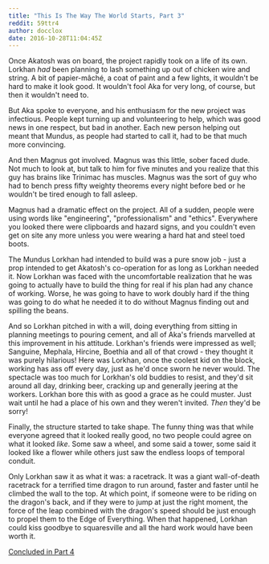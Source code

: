 ```yaml
---
title: "This Is The Way The World Starts, Part 3"
reddit: 59ttr4
author: docclox
date: 2016-10-28T11:04:45Z
---
```


Once Akatosh was on board, the project rapidly took on a life of its own. Lorkhan *had* been planning to lash something up out of chicken wire and string. A bit of papier-mâché, a coat of paint and a few lights, it wouldn't be hard to make it look good. It wouldn't fool Aka for very long, of course, but then it wouldn't need to.

But Aka spoke to everyone, and his enthusiasm for the new project was infectious. People kept turning up and volunteering to help, which was good news in one respect, but bad in another. Each new person helping out meant that Mundus, as people had started to call it, had to be that much more convincing.

And then Magnus got involved. Magnus was this little, sober faced dude. Not much to look at, but talk to him for five minutes and you realize that this guy has brains like Trinimac has muscles. Magnus was the sort of guy who had to bench press fifty weighty theorems every night before bed or he wouldn't be tired enough to fall asleep.

Magnus had a dramatic effect on the project. All of a sudden, people were using words like "engineering", "professionalism" and "ethics". Everywhere you looked there were clipboards and hazard signs, and you couldn't even get on site any more unless you were wearing a hard hat and steel toed boots.

The Mundus Lorkhan had intended to build was a pure snow job - just a prop intended to get Akatosh's co-operation for as long as Lorkhan needed it. Now Lorkhan was faced with the uncomfortable realization that he was going to actually have to build the thing for real if his plan had any chance of working. Worse, he was going to have to work doubly hard if the thing was going to do what he needed it to do without Magnus finding out and spilling the beans.

And so Lorkhan pitched in with a will, doing everything from sitting in planning meetings to pouring cement, and all of Aka's friends marvelled at this improvement in his attitude. Lorkhan's friends were impressed as well; Sanguine, Mephala, Hircine, Boethia and all of that crowd - they thought it was purely hilarious! Here was Lorkhan, once the coolest kid on the block, working has ass off every day, just as he'd once sworn he never would. The spectacle was too much for Lorkhan's old buddies to resist, and they'd sit around all day, drinking beer, cracking up and generally jeering at the workers. Lorkhan bore this with as good a grace as he could muster. Just wait until he had a place of his own and they weren't invited. *Then* they'd be sorry!

Finally, the structure started to take shape. The funny thing was that while everyone agreed that it looked really good, no two people could agree on what it looked *like*. Some saw a wheel, and some said a tower, some said it looked like a flower while others just saw the endless loops of temporal conduit.

Only Lorkhan saw it as what it was: a racetrack. It was a giant wall-of-death racetrack for a terrified time dragon to run around, faster and faster until he climbed the wall to the top. At which point, if someone were to be riding on the dragon's back, and if they were to jump at just the right moment, the force of the leap combined with the dragon's speed should be just enough to propel them to the Edge of Everything. When that happened, Lorkhan could kiss goodbye to squaresville and all the hard work would have been worth it.

[Concluded in Part 4](https://www.reddit.com/r/teslore/comments/5ac3wk/this_is_the_way_the_world_starts_part_4/)

